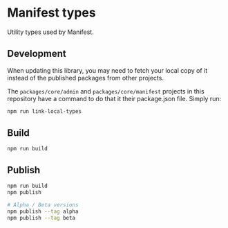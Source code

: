 # Manifest types

Utility types used by Manifest.

## Development

When updating this library, you may need to fetch your local copy of it instead of the published packages from other projects.

The `packages/core/admin` and `packages/core/manifest` projects in this repository have a command to do that it their package.json file. Simply run:

```bash
npm run link-local-types
```

## Build

```
npm run build
```

## Publish

```bash
npm run build
npm publish

# Alpha / Beta versions
npm publish --tag alpha
npm publish --tag beta
```

